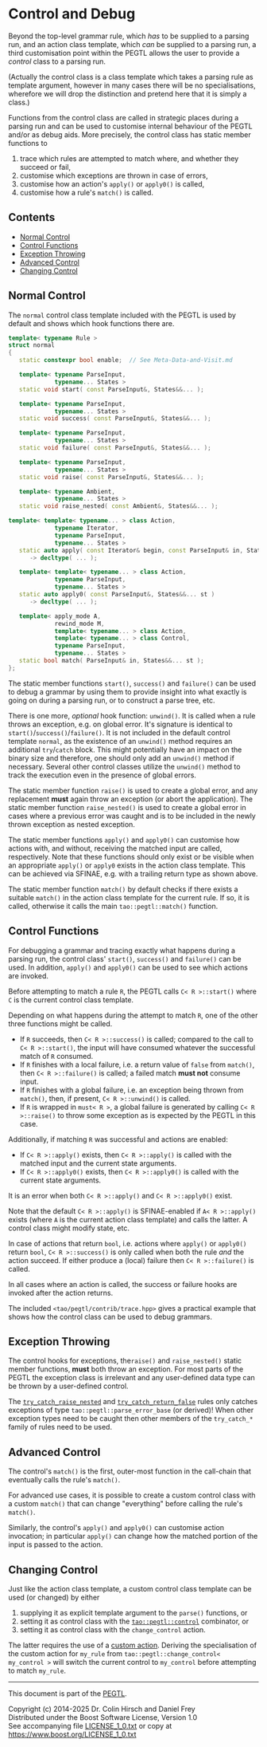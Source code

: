 # Control and Debug

Beyond the top-level grammar rule, which *has* to be supplied to a parsing run, and an action class template, which *can* be supplied to a parsing run, a third customisation point within the PEGTL allows the user to provide a *control* class to a parsing run.

(Actually the control class is a class template which takes a parsing rule as template argument, however in many cases there will be no specialisations, wherefore we will drop the distinction and pretend here that it is simply a class.)

Functions from the control class are called in strategic places during a parsing run and can be used to customise internal behaviour of the PEGTL and/or as debug aids.
More precisely, the control class has static member functions to

1. trace which rules are attempted to match where, and whether they succeed or fail,
2. customise which exceptions are thrown in case of errors,
3. customise how an action's `apply()` or `apply0()` is called,
4. customise how a rule's `match()` is called.

## Contents

* [Normal Control](#normal-control)
* [Control Functions](#control-functions)
* [Exception Throwing](#exception-throwing)
* [Advanced Control](#advanced-control)
* [Changing Control](#changing-control)

## Normal Control

The `normal` control class template included with the PEGTL is used by default and shows which hook functions there are.

```c++
template< typename Rule >
struct normal
{
   static constexpr bool enable;  // See Meta-Data-and-Visit.md

   template< typename ParseInput,
             typename... States >
   static void start( const ParseInput&, States&&... );

   template< typename ParseInput,
             typename... States >
   static void success( const ParseInput&, States&&... );

   template< typename ParseInput,
             typename... States >
   static void failure( const ParseInput&, States&&... );

   template< typename ParseInput,
             typename... States >
   static void raise( const ParseInput&, States&&... );

   template< typename Ambient,
             typename... States >
   static void raise_nested( const Ambient&, States&&... );

template< template< typename... > class Action,
             typename Iterator,
             typename ParseInput,
             typename... States >
   static auto apply( const Iterator& begin, const ParseInput& in, States&&... st )
      -> decltype( ... );

   template< template< typename... > class Action,
             typename ParseInput,
             typename... States >
   static auto apply0( const ParseInput&, States&&... st )
      -> decltype( ... );

   template< apply_mode A,
             rewind_mode M,
             template< typename... > class Action,
             template< typename... > class Control,
             typename ParseInput,
             typename... States >
   static bool match( ParseInput& in, States&&... st );
};
```

The static member functions `start()`, `success()` and `failure()` can be used to debug a grammar by using them to provide insight into what exactly is going on during a parsing run, or to construct a parse tree, etc.

There is one more, *optional* hook function: `unwind()`.
It is called when a rule throws an exception, e.g. on global error.
It's signature is identical to `start()`/`success()`/`failure()`.
It is not included in the default control template `normal`, as the existence of an `unwind()` method requires an additional `try`/`catch` block.
This might potentially have an impact on the binary size and therefore, one should only add an `unwind()` method if necessary.
Several other control classes utilize the `unwind()` method to track the execution even in the presence of global errors.

The static member function `raise()` is used to create a global error, and any replacement **must** again throw an exception (or abort the application).
The static member function `raise_nested()` is used to create a global error in cases where a previous error was caught and is to be included in the newly thrown exception as nested exception.

The static member functions `apply()` and `apply0()` can customise how actions with, and without, receiving the matched input are called, respectively.
Note that these functions should only exist or be visible when an appropriate `apply()` or `apply0` exists in the action class template.
This can be achieved via SFINAE, e.g. with a trailing return type as shown above.

The static member function `match()` by default checks if there exists a suitable `match()` in the action class template for the current rule. If so, it is called, otherwise it calls the main `tao::pegtl::match()` function.

## Control Functions

For debugging a grammar and tracing exactly what happens during a parsing run, the control class' `start()`, `success()` and `failure()` can be used.
In addition, `apply()` and `apply0()` can be used to see which actions are invoked.

Before attempting to match a rule `R`, the PEGTL calls `C< R >::start()` where `C` is the current control class template.

Depending on what happens during the attempt to match `R`, one of the other three functions might be called.

- If `R` succeeds, then `C< R >::success()` is called; compared to the call to `C< R >::start()`, the input will have consumed whatever the successful match of `R` consumed.
- If `R` finishes with a local failure, i.e. a return value of `false` from `match()`, then `C< R >::failure()` is called; a failed match **must not** consume input.
- If `R` finishes with a global failure, i.e. an exception being thrown from `match()`, then, if present, `C< R >::unwind()` is called.
- If `R` is wrapped in `must< R >`, a global failure is generated by calling `C< R >::raise()` to throw some exception as is expected by the PEGTL in this case.

Additionally, if matching `R` was successful and actions are enabled:

- If `C< R >::apply()` exists, then `C< R >::apply()` is called with the matched input and the current state arguments.
- If `C< R >::apply0()` exists, then `C< R >::apply0()` is called with the current state arguments.

It is an error when both `C< R >::apply()` and `C< R >::apply0()` exist.

Note that the default `C< R >::apply()` is SFINAE-enabled if `A< R >::apply()` exists (where `A` is the current action class template) and calls the latter. A control class might modify state, etc.

In case of actions that return `bool`, i.e. actions where `apply()` or `apply0()` return `bool`, `C< R >::success()` is only called when both the rule *and* the action succeed.
If either produce a (local) failure then `C< R >::failure()` is called.

In all cases where an action is called, the success or failure hooks are invoked after the action returns.

The included `<tao/pegtl/contrib/trace.hpp>` gives a practical example that shows how the control class can be used to debug grammars.

## Exception Throwing

The control hooks for exceptions, the`raise()` and `raise_nested()` static member functions, **must** both throw an exception.
For most parts of the PEGTL the exception class is irrelevant and any user-defined data type can be thrown by a user-defined control.

The [`try_catch_raise_nested`](Rule-Reference.md#try_catch_raise_nested-r-) and [`try_catch_return_false`](Rule-Reference.md#try_catch_return_false-r-) rules only catches exceptions of type `tao::pegtl::parse_error_base` (or derived)!
When other exception types need to be caught then other members of the `try_catch_*` family of rules need to be used.

## Advanced Control

The control's `match()` is the first, outer-most function in the call-chain that eventually calls the rule's `match()`.

For advanced use cases, it is possible to create a custom control class with a custom `match()` that can change "everything" before calling the rule's `match()`.

Similarly, the control's `apply()` and `apply0()` can customise action invocation; in particular `apply()` can change how the matched portion of the input is passed to the action.

## Changing Control

Just like the action class template, a custom control class template can be used (or changed) by either

1. supplying it as explicit template argument to the `parse()` functions, or
2. setting it as control class with the [`tao::pegtl::control`](Rule-Reference.md#control-c-r-) combinator, or
3. setting it as control class with the `change_control` action.

The latter requires the use of a [custom action](Actions-and-States.md).
Deriving the specialisation of the custom action for `my_rule` from `tao::pegtl::change_control< my_control >` will switch the current control to `my_control` before attempting to match `my_rule`.

---

This document is part of the [PEGTL](https://github.com/taocpp/PEGTL).

Copyright (c) 2014-2025 Dr. Colin Hirsch and Daniel Frey<br>
Distributed under the Boost Software License, Version 1.0<br>
See accompanying file [LICENSE_1_0.txt](../LICENSE_1_0.txt) or copy at https://www.boost.org/LICENSE_1_0.txt
